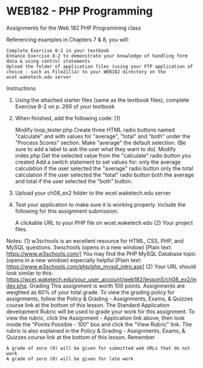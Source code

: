 # WEB182 - PHP Programming
Assignments for the Web 182 PHP Programming class

Referencing examples in Chapters 7 & 8, you will:

    Complete Exercise 8-2 in your textbook
    Enhance Exercise 8-2 to demonstrate your knowledge of handling form data & using control statements
    Upload the folder of application files (using your FTP application of choice - such as FileZilla) to your WEB182 directory on the wcet.waketech.edu server

Instructions
1. Using the attached starter files (same as the textbook files), complete Exercise 8-2 on p. 260 of your textbook
2. When finished, add the following code: (1)

    Modify loop_tester.php
        Create three HTML radio buttons named "calculate" and with values for "average", "total" and "both" under the "Process Scores" section.
        Make "average" the default selection.  (Be sure to add a label to ask the user what they want to do).
    Modify index.php
        Get the selected value from the "calculate" radio button you created
        Add a switch statement to set values for:
            only the average calculation if the user selected the "average" radio button
            only the total calculation if the user selected the "total" radio button
            both the average and total if the user selected the "both" button.

3. Upload your ch08_ex2 folder to the wcet.waketech.edu server
4. Test your application to make sure it is working properly. Include the following for this assignment submission:

    A clickable URL to your PHP file on wcet.waketech.edu (2)
    Your project files.

Notes:
(1) w3schools is an excellent resource for HTML, CSS, PHP, and MySQL questions. 3wschools (opens in a new window) [Plain text: https://www.w3schools.com/] You may find the PHP MySQL Database topic (opens in a new window) especially helpful [Plain text: https://www.w3schools.com/php/php_mysql_intro.asp]
(2) Your URL should look similar to this: https://wcet.waketech.edu/your_user_account/web182/lesson5/ch08_ex2/index.php.
Grading
This assignment is worth 100 points. Assignments are weighted as 60% of your total grade. To view the grading policy for assignments, follow the Policy & Grading - Assignments, Exams, & Quizzes course link at the bottom of this lesson.
The Standard Application development Rubric will be used to grade your work for this assignment. To view the rubric, click the Assignment - Application link above, then look inside the "Points Possible - 100" box and click the "View Rubric" link. The rubric is also explained in the Policy & Grading - Assignments, Exams, & Quizzes course link at the bottom of this lesson.
Remember

    A grade of zero (0) will be given for submitted web URLs that do not work
    A grade of zero (0) will be given for late work
